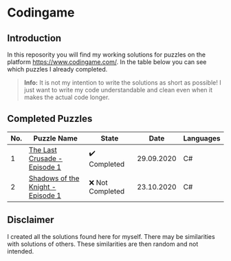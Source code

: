 # Codingame

## Introduction
In this reposority you will find my working solutions for puzzles on the platform https://www.codingame.com/. In the table below you can see which puzzles I already completed.

> **Info:** It is not my intention to write the solutions as short as possible! I just want to write my code understandable and clean even when it makes the actual code longer.

## Completed Puzzles
| No. |                                             Puzzle Name                                                        |             State            |    Date    | Languages |
|-----|----------------------------------------------------------------------------------------------------------------|------------------------------|------------|----------|
| 1   | [The Last Crusade - Episode 1](https://www.codingame.com/training/medium/the-last-crusade-episode-1)           | :heavy_check_mark: Completed | 29.09.2020 | C#        |
| 2   | [Shadows of the Knight - Episode 1](https://www.codingame.com/training/medium/shadows-of-the-knight-episode-1) | :x: Not Completed            | 23.10.2020 | C#        |


## Disclaimer
I created all the solutions found here for myself. There may be similarities with solutions of others. These similarities are then random and not intended.
